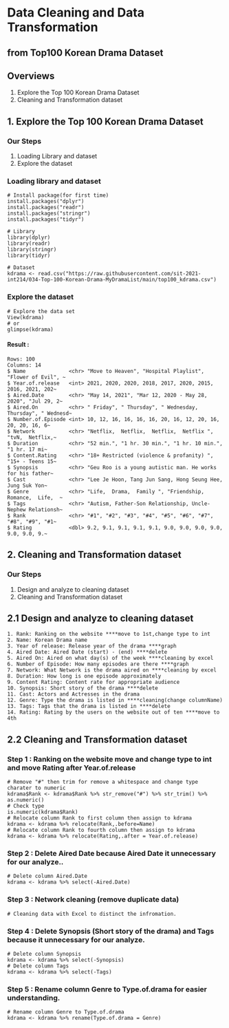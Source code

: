 # Data Cleaning and Data Transformation 
## from Top100 Korean Drama Dataset

## Overviews
1. Explore the Top 100 Korean Drama Dataset
2. Cleaning and Transformation dataset

## 1. Explore the Top 100 Korean Drama Dataset
### Our Steps
1. Loading Library and dataset
2. Explore the dataset

### Loading library and dataset
```
# Install package(for first time)
install.packages("dplyr")
install.packages("readr")
install.packages("stringr")
install.packages("tidyr")

# Library
library(dplyr)
library(readr)
library(stringr)
library(tidyr)

# Dataset
kdrama <- read.csv("https://raw.githubusercontent.com/sit-2021-int214/034-Top-100-Korean-Drama-MyDramaList/main/top100_kdrama.csv")
```
### Explore the dataset
```
# Explore the data set
View(kdrama) 
# or
glimpse(kdrama)
```
#### Result :
```
Rows: 100
Columns: 14
$ Name              <chr> "Move to Heaven", "Hospital Playlist", "Flower of Evil", ~
$ Year.of.release   <int> 2021, 2020, 2020, 2018, 2017, 2020, 2015, 2016, 2021, 202~
$ Aired.Date        <chr> "May 14, 2021", "Mar 12, 2020 - May 28, 2020", "Jul 29, 2~
$ Aired.On          <chr> " Friday", " Thursday", " Wednesday, Thursday", " Wednesd~
$ Number.of.Episode <int> 10, 12, 16, 16, 16, 16, 20, 16, 12, 20, 16, 20, 20, 16, 6~
$ Network           <chr> "Netflix,  Netflix,  Netflix,  Netflix ", "tvN,  Netflix,~
$ Duration          <chr> "52 min.", "1 hr. 30 min.", "1 hr. 10 min.", "1 hr. 17 mi~
$ Content.Rating    <chr> "18+ Restricted (violence & profanity) ", "15+ - Teens 15~
$ Synopsis          <chr> "Geu Roo is a young autistic man. He works for his father~
$ Cast              <chr> "Lee Je Hoon, Tang Jun Sang, Hong Seung Hee, Jung Suk Yon~
$ Genre             <chr> "Life,  Drama,  Family ", "Friendship,  Romance,  Life,  ~
$ Tags              <chr> "Autism, Father-Son Relationship, Uncle-Nephew Relationsh~
$ Rank              <chr> "#1", "#2", "#3", "#4", "#5", "#6", "#7", "#8", "#9", "#1~
$ Rating            <dbl> 9.2, 9.1, 9.1, 9.1, 9.1, 9.0, 9.0, 9.0, 9.0, 9.0, 9.0, 9.~
```
## 2. Cleaning and Transformation dataset
### Our Steps 
1. Design and analyze to cleaning dataset
2. Cleaning and Transformation dataset

## 2.1 Design and analyze to cleaning dataset
```
1. Rank: Ranking on the website ****move to 1st,change type to int
2. Name: Korean Drama name
3. Year of release: Release year of the drama ****graph
4. Aired Date: Aired Date (start) - (end) ****delete
5. Aired On: Aired on what day(s) of the week ****cleaning by excel
6. Number of Episode: How many episodes are there ****graph
7. Network: What Network is the drama aired on ****cleaning by excel
8. Duration: How long is one episode approximately
9. Content Rating: Content rate for appropriate audience
10. Synopsis: Short story of the drama ****delete
11. Cast: Actors and Actresses in the drama
12. Genre: Type the drama is listed in ****cleaning(change columnName)
13. Tags: Tags that the drama is listed in ****delete
14. Rating: Rating by the users on the website out of ten ****move to 4th
```

## 2.2 Cleaning and Transformation dataset
### Step 1 : Ranking on the website move and change type to int and move Rating after Year.of.release 
```
# Remove "#" then trim for remove a whitespace and change type charater to numeric 
kdrama$Rank <- kdrama$Rank %>% str_remove("#") %>% str_trim() %>% as.numeric()
# Check type 
is.numeric(kdrama$Rank)
# Relocate column Rank to first column then assign to kdrama 
kdrama <- kdrama %>% relocate(Rank,.before=Name)
# Relocate column Rank to fourth column then assign to kdrama 
kdrama <- kdrama %>% relocate(Rating,.after = Year.of.release)
```
### Step 2 : Delete Aired Date because Aired Date it unnecessary for our analyze..
```
# Delete column Aired.Date 
kdrama <- kdrama %>% select(-Aired.Date)
```
### Step 3 : Network cleaning (remove duplicate data)
```
# Cleaning data with Excel to distinct the infromation.
```
### Step 4 : Delete Synopsis (Short story of the drama) and Tags because it unnecessary for our analyze.
```
# Delete column Synopsis
kdrama <- kdrama %>% select(-Synopsis)
# Delete column Tags
kdrama <- kdrama %>% select(-Tags)
```
### Step 5 : Rename column Genre to Type.of.drama for easier understanding.
```
# Rename column Genre to Type.of.drama
kdrama <- kdrama %>% rename(Type.of.drama = Genre)
```











